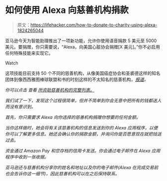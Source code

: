 # 如何使用 Alexa 向慈善机构捐款

> 原文：<https://lifehacker.com/how-to-donate-to-charity-using-alexa-1824265044>

亚马逊今天为智能助理推出了一项新功能，允许你使用语音捐款 5 美元至 5000 美元。要捐赠，你只需要说，“Alexa，向美国心脏协会捐赠[X 美元]。”你不必启用任何特殊技能来实现它。

Watch

这项技能目前支持 50 个不同的慈善机构，从像美国癌症协会和圣裘德这样的知名团体到像西西雅图棒球联盟和书的时刻这样的不太知名的慈善机构，[*报道*](https://www.cnet.com/news/you-can-now-donate-to-over-40-different-charities-using-alexa/)*。* 

*你可以点击 查看 [所资助慈善机构的完整列表。](https://pay.amazon.com/us/alexadonations?asc_campaign=InlineText&asc_refurl=https://lifehacker.com/how-to-donate-to-charity-using-alexa-1824265044&asc_source=&tag=kinjalifehackerlink-20)* 

*我们试了一下，发现这个过程很简单，但并不简单到你会无意中把所有的钱都送人而没有意识到。* 

*首先，你只需要求 Alexa 向你选择的慈善机构捐赠你想要的任何金额。* 

*当你这样做时，她会将有关该慈善机构的信息发送到你的 Alexa 应用程序，以便你可以了解更多信息。她还会确认你的捐款金额，并询问你是否愿意现在就把钱送过去。* 

*资金通过 Amazon Pay 和您存档的信用卡发送。你会通过电子邮件在 Alexa 应用程序中收到一张收据。* 

*亚马逊还与慈善机构分享你的姓名和地址以及你的电子邮件(Alexa 在完成交易前也会告诉你这一细节)，因此慈善机构可以在之后保持联系。*